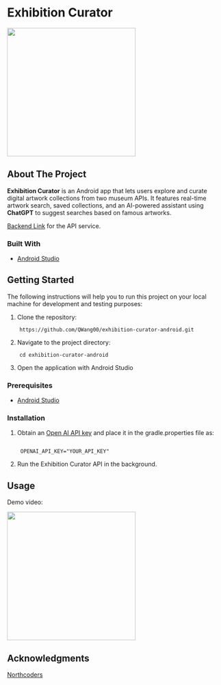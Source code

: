 # Exhibition Curator

<img src="gif1.gif" width="300">

## About The Project

**Exhibition Curator** is an Android app that lets users explore and curate digital artwork collections from two museum APIs. It features real-time artwork search, saved collections, and an AI-powered assistant using **ChatGPT** to suggest searches based on famous artworks.

[Backend Link](https://github.com/QWang00/exhibition-curator-api) for the API service.


### Built With

* [Android Studio](https://developer.android.com/studio)

## Getting Started

The following instructions will help you to run this project on your local machine for development
and testing purposes:

1. Clone the repository:

```
    https://github.com/QWang00/exhibition-curator-android.git
```

2. Navigate to the project directory:

```
    cd exhibition-curator-android
```
3. Open the application with Android Studio


### Prerequisites

* [Android Studio](https://developer.android.com/studio)

### Installation

1. Obtain an [Open AI API key](https://platform.openai.com/docs/api-reference/introduction) and place it in the gradle.properties file as:
   
   ```
  
    OPENAI_API_KEY="YOUR_API_KEY"
   ```
3. Run the Exhibition Curator API in the background.

## Usage

Demo video:

<img src="gif1.gif" width="300">


## Acknowledgments

[Northcoders](https://northcoders.com/)
